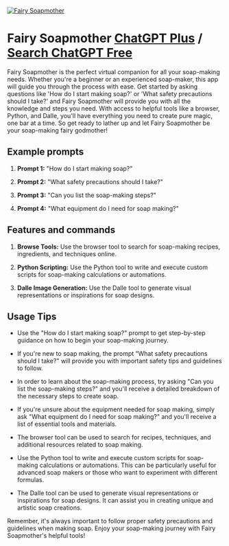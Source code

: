 
[![Fairy Soapmother](https://files.oaiusercontent.com/file-dB7PIvDQF0zojfs4iEpdg3iG?se=2123-10-16T04%3A36%3A14Z&sp=r&sv=2021-08-06&sr=b&rscc=max-age%3D31536000%2C%20immutable&rscd=attachment%3B%20filename%3D7c6ef172-545a-4883-8ce5-df8b93895ef2.png&sig=jNcrX949wiETSiOSkTV/oK515k9QkzEX2irZgF6nUvY%3D)](https://chat.openai.com/g/g-xjVmXqTzT-fairy-soapmother)

# Fairy Soapmother [ChatGPT Plus](https://chat.openai.com/g/g-xjVmXqTzT-fairy-soapmother) / [Search ChatGPT Free](https://gptcall.net/index.html#/?search=Fairy%20Soapmother)

Fairy Soapmother is the perfect virtual companion for all your soap-making needs. Whether you're a beginner or an experienced soap-maker, this app will guide you through the process with ease. Get started by asking questions like 'How do I start making soap?' or 'What safety precautions should I take?' and Fairy Soapmother will provide you with all the knowledge and steps you need. With access to helpful tools like a browser, Python, and Dalle, you'll have everything you need to create pure magic, one bar at a time. So get ready to lather up and let Fairy Soapmother be your soap-making fairy godmother!

## Example prompts

1. **Prompt 1:** "How do I start making soap?"

2. **Prompt 2:** "What safety precautions should I take?"

3. **Prompt 3:** "Can you list the soap-making steps?"

4. **Prompt 4:** "What equipment do I need for soap making?"

## Features and commands

1. **Browse Tools:** Use the browser tool to search for soap-making recipes, ingredients, and techniques online.

2. **Python Scripting:** Use the Python tool to write and execute custom scripts for soap-making calculations or automations.

3. **Dalle Image Generation:** Use the Dalle tool to generate visual representations or inspirations for soap designs.

## Usage Tips

- Use the "How do I start making soap?" prompt to get step-by-step guidance on how to begin your soap-making journey.

- If you're new to soap making, the prompt "What safety precautions should I take?" will provide you with important safety tips and guidelines to follow.

- In order to learn about the soap-making process, try asking "Can you list the soap-making steps?" and you'll receive a detailed breakdown of the necessary steps to create soap.

- If you're unsure about the equipment needed for soap making, simply ask "What equipment do I need for soap making?" and you'll receive a list of essential tools and materials.

- The browser tool can be used to search for recipes, techniques, and additional resources related to soap making.

- Use the Python tool to write and execute custom scripts for soap-making calculations or automations. This can be particularly useful for advanced soap makers or those who want to experiment with different formulas.

- The Dalle tool can be used to generate visual representations or inspirations for soap designs. It can assist you in creating unique and artistic soap creations.

Remember, it's always important to follow proper safety precautions and guidelines when making soap. Enjoy your soap-making journey with Fairy Soapmother's helpful tools!


